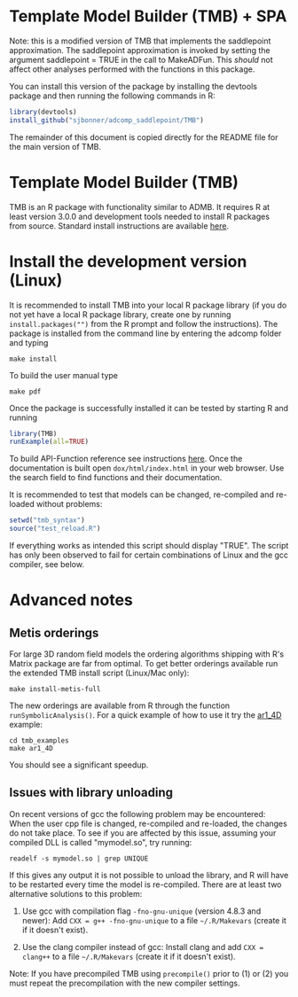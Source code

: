 Template Model Builder (TMB) + SPA
============================

Note: this is a modified version of TMB that implements the saddlepoint approximation. The saddlepoint approximation is invoked by setting the argument saddlepoint = TRUE in the call to MakeADFun. This _should_ not affect other analyses performed with the functions in this package.

You can install this version of the package by installing the devtools package and then running the following commands in R:

```R
library(devtools)
install_github("sjbonner/adcomp_saddlepoint/TMB")
```

The remainder of this document is copied directly for the README file for the main version of TMB. 

Template Model Builder (TMB)
============================

TMB is an R package with functionality similar to ADMB.
It requires R at least version 3.0.0 and development tools needed to install R packages from source.
Standard install instructions are available [here](https://github.com/kaskr/adcomp/wiki/Download).

# Install the development version (Linux)

It is recommended to install TMB into your local R package library (if you do not yet have a local R package library, create one by running ```install.packages("")``` from the R prompt and follow the instructions).
The package is installed from the command line by entering the adcomp folder and typing

```shell
make install
```

To build the user manual type

```shell
make pdf
```

Once the package is successfully installed it can be tested by starting R and running

```R
library(TMB)
runExample(all=TRUE)
```

To build API-Function reference see instructions [here](dox/README.md).
Once the documentation is built open `dox/html/index.html` in your web browser.
Use the search field to find functions and their documentation.

It is recommended to test that models can be changed, re-compiled and re-loaded without problems:

```R
setwd("tmb_syntax")
source("test_reload.R")
```

If everything works as intended this script should display "TRUE".
The script has only been observed to fail for certain combinations of Linux and the gcc compiler, see below.

# Advanced notes

## Metis orderings

For large 3D random field models the ordering algorithms shipping with R's Matrix package are far from optimal. To get better orderings available run the extended TMB install script (Linux/Mac only):

```shell
make install-metis-full
```

The new orderings are available from R through the function `runSymbolicAnalysis()`.
For a quick example of how to use it try the [ar1_4D](./tmb_examples/ar1_4D.R) example:

```shell
cd tmb_examples
make ar1_4D
```

You should see a significant speedup.

## Issues with library unloading

On recent versions of gcc the following problem may be encountered: When the user cpp file is changed, re-compiled and re-loaded, the changes do not take place. To see if you are affected by this issue, assuming your compiled DLL is called "mymodel.so", try running:

```shell
readelf -s mymodel.so | grep UNIQUE
```

If this gives any output it is not possible to unload the library, and R will have to be restarted every time the model is re-compiled.
There are at least two alternative solutions to this problem:

1. Use gcc with compilation flag ```-fno-gnu-unique``` (version 4.8.3 and newer): Add ```CXX = g++ -fno-gnu-unique``` to a file ```~/.R/Makevars``` (create it if it doesn't exist).

2. Use the clang compiler instead of gcc: Install clang and add ```CXX = clang++``` to a file ```~/.R/Makevars``` (create it if it doesn't exist).

Note: If you have precompiled TMB using ```precompile()``` prior to (1) or (2) you must repeat the precompilation with the new compiler settings.
